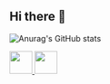 ## Hi there 👋

<!--
**VRuanFab/VRuanFab** is a ✨ _special_ ✨ repository because its `README.md` (this file) appears on your GitHub profile.

Here are some ideas to get you started:

- 🔭 I’m currently working on ...
- 🌱 I’m currently learning ...
- 👯 I’m looking to collaborate on ...
- 🤔 I’m looking for help with ...
- 💬 Ask me about ...
- 📫 How to reach me: ...
- 😄 Pronouns: ...
- ⚡ Fun fact: ...
-->


![Anurag's GitHub stats](https://github-readme-stats.vercel.app/api?username=vruanfab&theme=material-palenight&show_icons=true)

<div>
<a href="https://github.com/VRuanFab?tab=repositories&q=&type=&language=javascript&sort=">
  <img loading="lazy" src="https://cdn.jsdelivr.net/gh/devicons/devicon@latest/icons/javascript/javascript-original.svg" width="40" height="40" />
<a/>

<a href="https://www.linkedin.com/in/ruan-fabricio-340739165/">
  <img src="https://cdn.jsdelivr.net/gh/devicons/devicon@latest/icons/linkedin/linkedin-original.svg" width="40" height="40" />
</a>
  
</div>
